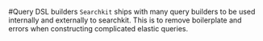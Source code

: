 #Query DSL builders
`Searchkit` ships with many query builders to be used internally and externally to searchkit. This is to remove boilerplate and errors when constructing complicated elastic queries.
